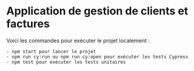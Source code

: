 # Application de gestion de clients et factures

Voici les commandes pour exécuter le projet localement :

    - npm start pour lancer le projet
    - npm run cy:run ou npm run cy:open pour exécuter les tests Cypress
    - npm test pour exécuter les tests unitaires